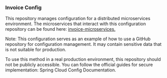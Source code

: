 ### Invoice Config

This repository manages configuration for a distributed microservices environment. The microservices that interact with this configuration repository can be found here: [invoice-microservices.](https://github.com/apettiigrew/invoice-microservices)

Note: This configuration serves as an example of how to use a GitHub repository for configuration management. It may contain sensitive data that is not suitable for production.

To use this method in a real production environment, this repository should not be publicly accessible. You can follow the official guides for secure implementation: Spring Cloud Config Documentation.
